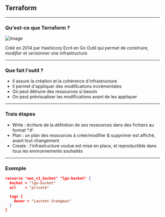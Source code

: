 ## Terraform

----

### Qu'est-ce que Terraform ?

![Image](https://i.pinimg.com/originals/f4/54/15/f45415270449af33c39dcb1e8af5a62a.png)

Créé en 2014 par Hashicorp
Ecrit en Go
Outil qui permet de *construire*, *modifier* et *versionner* une infrastructure

----

### Que fait l'outil ?

- Il assure la création et la cohérence d'infrastructure
- Il permet d'appliquer des modifications incrémentales
- On peut détruire des ressources si besoin
- On peut prévisualiser les modifications avant de les appliquer

----

### Trois étapes

- Write : écriture de la définition de ses ressources dans des fichiers au format *.tf
- Plan : un plan des ressources à créer/modifier & supprimer est affiché, avant tout changement
- Create : l'infrastructure voulue est mise en place, et reproductible dans tous les environnements souhaités

----

### Exemple

```json
resource "aws_s3_bucket" "lgu-bucket" {
  bucket = "lgu-bucket"
  acl    = "private"

  tags {
    Owner = "Laurent Grangeau"
  }
}
```